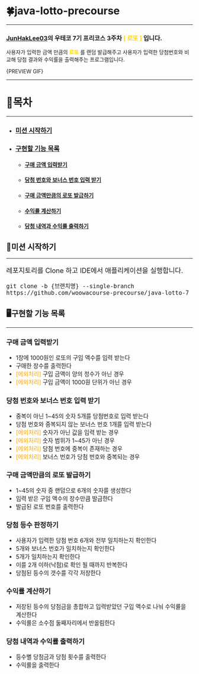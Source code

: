 # 🍀java-lotto-precourse


---

### [JunHakLee03](https://github.com/JunHakLee03)의 우테코 7기 프리코스 3주차 <span style="color:gold"> **[ 로또 ]** </span> 입니다.

사용자가 입력한 금액 만큼의 <span style="color:gold"> **로또** </span>를 랜덤 발급해주고 
사용자가 입력한 당첨번호와 비교해 당첨 결과와 수익률을 출력해주는 프로그램입니다.

{PREVIEW GIF}

---

# 📜목차

---
<span style="font-size:105%">

- ### [미션 시작하기](#미션-시작하기)
- ### [구현할 기능 목록](#구현할-기능-목록)
    - #### [구매 금액 입력받기](#구매-금액-입력받기)
    - #### [당첨 번호와 보너스 번호 입력 받기](#당첨-번호와-보너스-번호-입력-받기)
    - #### [구매 금액만큼의 로또 발급하기](#구매-금액만큼의-로또-발급하기)
    - #### [수익률 계산하기](#수익률-계산하기)
    - #### [당첨 내역과 수익률 출력하기](#당첨-내역과-수익률-출력하기)

</span>

## 🚩미션 시작하기

---
<span style="font-size:130%">

레포지토리를 Clone 하고 IDE에서 애플리케이션을 실행합니다.  

`git clone -b {브랜치명} --single-branch https://github.com/woowacourse-precourse/java-lotto-7`

</span>

## 🖥️구현할 기능 목록

---
<span style="font-size:110%">

### 구매 금액 입력받기

- 1장에 1000원인 로또의 구입 액수를 입력 받는다
- 구매한 장수를 출력한다
- <span style="color:orange"> [에외처리] </span> 구입 금액이 양의 정수가 아닌 경우
- <span style="color:orange"> [에외처리] </span> 구입 금액이 1000원 단위가 아닌 경우

### 당첨 번호와 보너스 번호 입력 받기

- 중복이 아닌 1~45의 숫자 5개를 당첨번호로 입력 받는다
- 당첨 번호와 중복되지 않는 보너스 번호 1개를 입력 받는다
- <span style="color:orange"> [에외처리] </span> 숫자가 아닌 값을 입력 받는 경우
- <span style="color:orange"> [에외처리] </span> 숫자 범위가 1~45가 아닌 경우
- <span style="color:orange"> [에외처리] </span> 당첨 번호에 중복이 존재하는 경우
- <span style="color:orange"> [에외처리] </span> 보너스 번호가 당첨 번호와 중복되는 경우

### 구매 금액만큼의 로또 발급하기

- 1~45의 숫자 중 랜덤으로 6개의 숫자를 생성한다
- 입력 받은 구입 액수의 장수만큼 발급한다
- 발급된 로또 번호를 출력한다

### 당첨 등수 판정하기

- 사용자가 입력한 당첨 번호 6개와 전부 일치하는지 확인한다
- 5개와 보너스 번호가 일치하는지 확인한다
- 5개가 일치하는지 확인한다
- 이를 2개 이하(낙첨)로 확인 될 때까지 반복한다
- 당첨된 등수의 갯수를 각각 저장한다

### 수익률 계산하기

- 저장된 등수의 당첨금을 총합하고 입력받았던 구입 액수로 나눠 수익률을 계산한다
- 수익률은 소수점 둘째자리에서 반올림한다

### 당첨 내역과 수익률 출력하기

- 등수별 당첨금과 당첨 횟수를 출력한다
- 수익률을 출력한다

</span>
